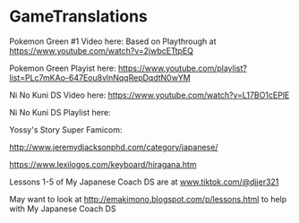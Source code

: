 # GameTranslations

Pokemon Green #1 Video here: Based on Playthrough at https://www.youtube.com/watch?v=2jwbcETtpEQ

Pokemon Green Playist here: https://www.youtube.com/playlist?list=PLc7mKAo-647Eou8vlnNqqRepDqdtN0wYM

Ni No Kuni DS Video here: https://www.youtube.com/watch?v=L17BO1cEPlE

Ni No Kuni DS Playlist here:

Yossy's Story Super Famicom: 



http://www.jeremydjacksonphd.com/category/japanese/

https://www.lexilogos.com/keyboard/hiragana.htm

Lessons 1-5 of My Japanese Coach DS are at www.tiktok.com/@djjer321

May want to look at http://emakimono.blogspot.com/p/lessons.html to help with My Japanese Coach DS



